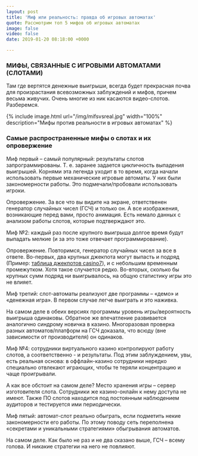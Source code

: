 ```yaml
---
layout: post
title: 'Миф или реальность: правда об игровых автоматах'
quote: Рассмотрим топ 5 мифов об игровых автоматах
image: false
video: false
date: 2019-01-20 08:18:00 +0000

---
```

### МИФЫ, СВЯЗАННЫЕ С ИГРОВЫМИ АВТОМАТАМИ (СЛОТАМИ)

Там где вертятся денежные выигрыши, всегда будет прекрасная почва для произрастания всевозможных заблуждений и мифов, причем весьма живучих. Очень многие из ник касаются видео-слотов. Разберемся.

{% include image.html url="/img/mifsvsreal.jpg" width="100%" description="Мифы против реальности в игровых автоматах" %}

### Самые распространенные мифы о слотах и их опровержение

Миф первый – самый популярный: результаты слотов запрограммированы. Т. е. заранее задается цикличность выпадения выигрышей. Корнями эта легенда уходит в то время, когда начали использовать первые механические игровые автоматы. У них были закономерности работы. Это подмечали/пробовали использовать игроки.

Опровержение. За все что вы видите на экране, ответственен генератор случайных чисел (ГСЧ) и только он. А все изображения, возникающие перед вами, просто анимация. Есть немало данных с анализом работы слотов, которые подтверждают это.

Миф №2: каждый раз после крупного выигрыша долгое время будут выпадать мелкие (и за это тоже отвечает программирование).

Опровержение. Повторимся, генератор случайных чисел за все в ответе. Во-первых, два крупных джекпота могут выпасть и подряд (Пример: [таблица джекпотов casino7](https://casino7.live/jackpot "Jackpot")), и с небольшим временным промежутком. Хотя такое случается редко. Во-вторых, сколько бы крупных сумм подряд ни выигрывалось, на общую статистику игры это не влияет.

Миф третий: слот-автоматы реализуют две программы – «демо» и «денежная игра». В первом случае легче выиграть и это наживка.

На самом деле в обеих версиях программы уровень игры/вероятность выигрыша одинаковы. Обратное же впечатление развивается аналогично синдрому новичка в казино. Многоразовая проверка разных автоматов/платформ на ГСЧ доказала, что всюду (вне зависимости от производителя) он одинаков.

Миф №4: сотрудники виртуального казино контролируют работу слотов, а соответственно - и результаты. Под этим заблуждением, увы, есть реальная основа: в оффлайн-казино сотрудники нередко специально отвлекают играющих, чтобы те теряли концентрацию и чаще проигрывали.

А как все обстоит на самом деле? Место хранения игры – сервер изготовителя слота. Сотрудники же казино-онлайн к нему доступа не имеют. Также ПО слотов находится под постоянным наблюдением аудиторов и тестируется ими периодически.

Миф пятый: автомат-слот реально обыграть, если подметить некие закономерности его работы. По этому поводу сеть переполнена «секретами и уникальными стратегиями» обыгрывания автоматов.

На самом деле. Как было не раз и не два сказано выше, ГСЧ – всему голова. И никакие стратегии на него не повлияют.